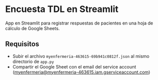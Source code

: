 # Encuesta TDL en Streamlit

App en Streamlit para registrar respuestas de pacientes en una hoja de cálculo de Google Sheets.

## Requisitos
- Subir el archivo `myenfermeria-463615-69b941c0812f.json` al mismo directorio de `app.py`
- Compartir el Google Sheet con el email del service account (myenfermeria@myenfermeria-463615.iam.gserviceaccount.com)
